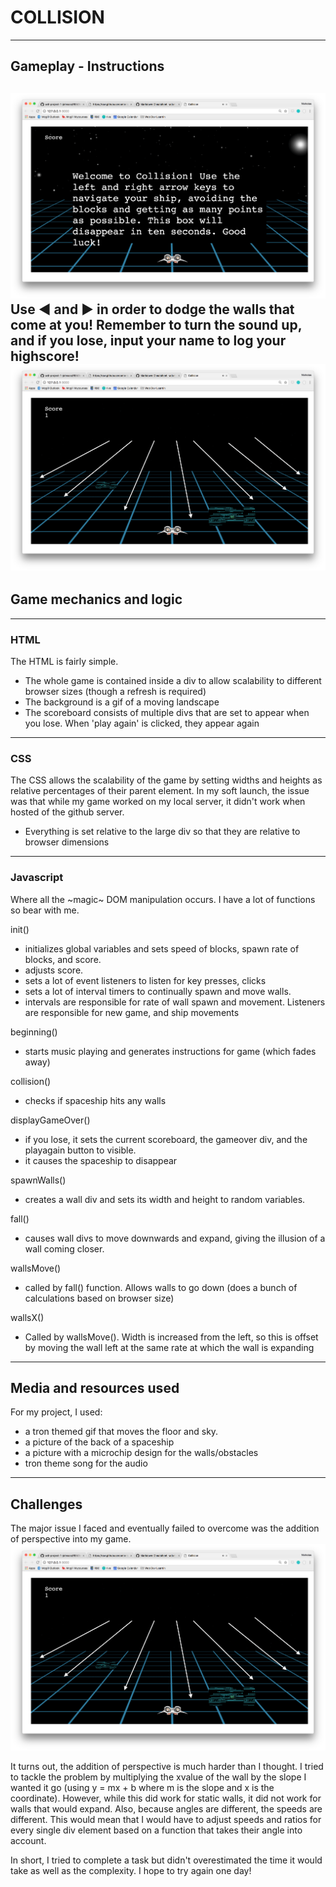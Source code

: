 # COLLISION
---
## Gameplay - Instructions

![How to play](images/forREADME1.png)
Use :arrow_backward: and :arrow_forward: in order to dodge the walls that come at you! Remember to turn the sound up, and if you lose, input your name to log your highscore!
![Gameplay](images/forREADME2.png)
---
## Game mechanics and logic
---
### HTML
The HTML is fairly simple.
* The whole game is contained inside a div to allow scalability to different browser sizes (though a refresh is required)
* The background is a gif of a moving landscape
* The scoreboard consists of multiple divs that are set to appear when you lose. When 'play again' is clicked, they appear again
---
### CSS
The CSS allows the scalability of the game by setting widths and heights as relative percentages of their parent element. In my soft launch, the issue was that while my game worked on my local server, it didn't work when hosted of the github server.
* Everything is set relative to the large div so that they are relative to browser dimensions
---
### Javascript
Where all the ~magic~ DOM manipulation occurs. I have a lot of functions so bear with me.

init()
* initializes global variables and sets speed of blocks, spawn rate of blocks, and score.
* adjusts score.
* sets a lot of event listeners to listen for key presses, clicks
* sets a lot of interval timers to continually spawn and move walls.
* intervals are responsible for rate of wall spawn and movement. Listeners are responsible for new game, and ship movements

beginning()
* starts music playing and generates instructions for game (which fades away)

collision()
* checks if spaceship hits any walls

displayGameOver()
* if you lose, it sets the current scoreboard, the gameover div, and the playagain button to visible.
* it causes the spaceship to disappear

spawnWalls()
* creates a wall div and sets its width and height to random variables.

fall()
* causes wall divs to move downwards and expand, giving the illusion of a wall coming closer.

wallsMove()
* called by fall() function. Allows walls to go down (does a bunch of calculations based on browser size)

wallsX()
* Called by wallsMove(). Width is increased from the left, so this is offset by moving the wall left at the same rate at which the wall is expanding

---
## Media and resources used
For my project, I used:
* a tron themed gif that moves the floor and sky.
* a picture of the back of a spaceship
* a picture with a microchip design for the walls/obstacles
* tron theme song for the audio

---
## Challenges
The major issue I faced and eventually failed to overcome was the addition of perspective into my game.
![Gameplay](images/forREADME2.png)

It turns out, the addition of perspective is much harder than I thought. I tried to tackle the problem by multiplying the xvalue of the wall by the slope I wanted it go (using y = mx + b where m is the slope and x is the coordinate). However, while this did work for static walls, it did not work for walls that would expand. Also, because angles are different, the speeds are different. This would mean that I would have to adjust speeds and ratios for every single div element based on a function that takes their angle into account.

In short, I tried to complete a task but didn't overestimated the time it would take as well as the complexity. I hope to try again one day!
